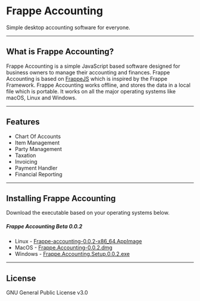 <!-- base_template: frappe_io/www/accounting/accounting_base.html -->
<!-- add-next-prev-links -->

# Frappe Accounting
Simple desktop accounting software for everyone.

---

## What is Frappe Accounting?
Frappe Accounting is a simple JavaScript based software designed for business owners to manage their accounting and finances. Frappe Accounting is based on [FrappeJS](/frappejs/) which is inspired by the Frappe Framework. Frappe Accounting works offline, and stores the data in a local file which is portable. It works on all the major operating systems like macOS, Linux and Windows.

---

## Features

- Chart Of Accounts
- Item Management
- Party Management
- Taxation
- Invoicing
- Payment Handler
- Financial Reporting

---

## Installing Frappe Accounting
Download the executable based on your operating systems below.

##### Frappe Accounting Beta 0.0.2
- Linux - [Frappe-accounting-0.0.2-x86_64.AppImage](https://github.com/frappe/accounting/releases/download/0.0.2/frappe-accounting-0.0.2-x86_64.AppImage)
- MacOS - [Frappe.Accounting-0.0.2.dmg](https://github.com/frappe/accounting/releases/download/0.0.2/Frappe.Accounting-0.0.2.dmg)
- Windows - [Frappe.Accounting.Setup.0.0.2.exe](https://github.com/frappe/accounting/releases/download/0.0.2/Frappe.Accounting.Setup.0.0.2.-.fixed.exe)

---

## License

GNU General Public License v3.0
